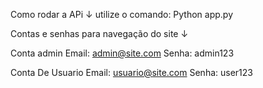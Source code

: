 Como rodar a APi ↓
utilize o comando: Python app.py


Contas e senhas para navegação do site ↓

Conta admin
Email: admin@site.com
Senha: admin123

Conta De Usuario
Email: usuario@site.com
Senha: user123